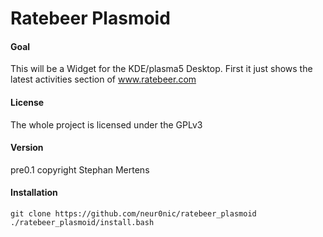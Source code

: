 # Ratebeer Plasmoid
#### Goal
This will be a Widget for the KDE/plasma5 Desktop. First it just shows the latest activities section of www.ratebeer.com 

#### License
The whole project is licensed under the GPLv3

#### Version
pre0.1 copyright Stephan Mertens

#### Installation
```
git clone https://github.com/neur0nic/ratebeer_plasmoid 
./ratebeer_plasmoid/install.bash
```